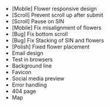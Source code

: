 - [Mobile] Flower responsive design
- [Scroll] Prevent scroll up after submit
- [Scroll] Pause on SIN
- [Mobile] Fix misalignment of flowers
- [Bug] Fix bottom scroll
- [Bug] Fix Stacking of SIN and flowers
- [Polish] Fixed flower placement
- Email design
- Test in browsers
- Background line
- Favicon
- Social media preview
- Error handling
- 404 page
- Map
